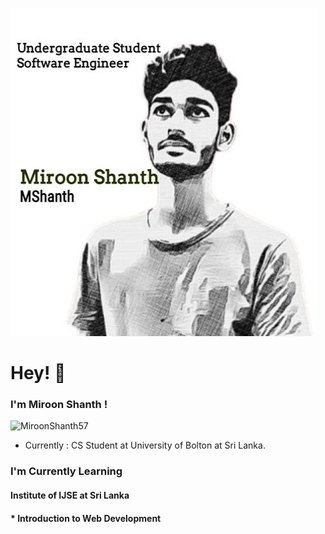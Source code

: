 


![This is an image](assets/pic/pic2.jpeg)
<h1> Hey! 👋 </h1>

<h3> I'm Miroon Shanth !</h3>
<p align="left"> <img src="https://komarev.com/ghpvc/?username=MiroonShanth57&label=Profile%20views&color=0e75b6&style=flat" alt="MiroonShanth57" /> </p>

* Currently : CS Student at University of Bolton at Sri Lanka.

<h3>I'm Currently Learning </h4>

<h4>Institute of IJSE at Sri Lanka<h4>
* Introduction to Web Development

